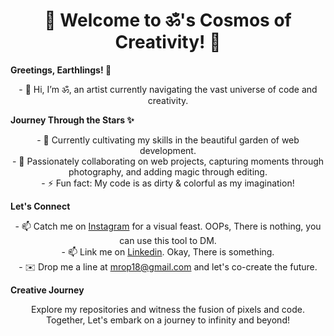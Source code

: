 <h1 align="center"> 🌌 Welcome to ॐ's Cosmos of Creativity! 🚀</h1>


<strong>Greetings, Earthlings! 👋</strong>

<p align="center">
  - 👋 Hi, I’m ॐ, an artist currently navigating the vast universe of code and creativity.
</p>

  

<strong>Journey Through the Stars ✨</strong>

<p align="center">
  - 🌱 Currently cultivating my skills in the beautiful garden of web development.<br>
  - 🌌 Passionately collaborating on web projects, capturing moments through photography, and adding magic through editing.<br>
  - ⚡ Fun fact: My code is as dirty & colorful as my imagination!
</p>



<strong>Let's Connect</strong>

<p align="center">
  - 📫 Catch me on <a href="https://www.instagram.com/AnkitKmwt">Instagram</a> for a visual feast. OOPs, There is nothing, you can use this tool to DM.<br>
  - 📫 Link me on <a href="https://www.linkedin.com/in/ankitkmwt/">Linkedin</a>. Okay, There is something.<br>
  - ✉️ Drop me a line at <a href="mailto:mrop18@gmail.com">mrop18@gmail.com</a> and let's co-create the future.
</p>



<strong>Creative Journey</strong>

<p align="center">
  Explore my repositories and witness the fusion of pixels and code. Together, Let's embark on a journey to infinity and beyond!
</p>
